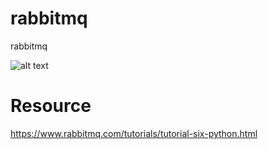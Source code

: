 # rabbitmq
rabbitmq

![alt text](https://alisamadzadeh.ir/rabbitmq/rpc.jpg)

# Resource
https://www.rabbitmq.com/tutorials/tutorial-six-python.html
